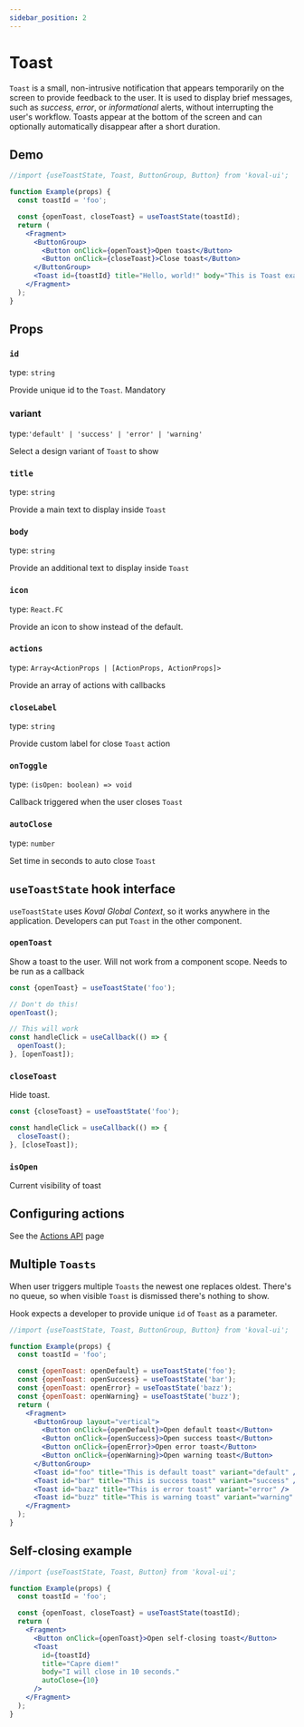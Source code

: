 ```yaml
---
sidebar_position: 2
---
```


# Toast

`Toast` is a small, non-intrusive notification that appears temporarily on the screen to provide feedback to the user. It is used to display brief messages, such as _success_, _error_, or _informational_ alerts, without interrupting the user's workflow. Toasts appear at the bottom of the screen and can optionally automatically disappear after a short duration.

## Demo

```jsx live
//import {useToastState, Toast, ButtonGroup, Button} from 'koval-ui';

function Example(props) {
  const toastId = 'foo';

  const {openToast, closeToast} = useToastState(toastId);
  return (
    <Fragment>
      <ButtonGroup>
        <Button onClick={openToast}>Open toast</Button>
        <Button onClick={closeToast}>Close toast</Button>
      </ButtonGroup>
      <Toast id={toastId} title="Hello, world!" body="This is Toast example." />
    </Fragment>
  );
}
```

## Props

### `id`

type: `string`

Provide unique id to the `Toast`. Mandatory

### variant

type:`'default' | 'success' | 'error' | 'warning'`

Select a design variant of `Toast` to show

### `title`

type: `string`

Provide a main text to display inside `Toast`

### `body`

type: `string`

Provide an additional text to display inside `Toast`

### `icon`

type: `React.FC`

Provide an icon to show instead of the default.

### `actions`

type: `Array<ActionProps | [ActionProps, ActionProps]>`

Provide an array of actions with callbacks

### `closeLabel`

type: `string`

Provide custom label for close `Toast` action

### `onToggle`

type: `(isOpen: boolean) => void`

Callback triggered when the user closes `Toast`

### `autoClose`

type: `number`

Set time in seconds to auto close `Toast`

## `useToastState` hook interface

`useToastState` uses _Koval Global Context_, so it works anywhere in the application. Developers can put `Toast` in the other component.

### `openToast`

Show a toast to the user. Will not work from a component scope. Needs to be run as a callback

```js
const {openToast} = useToastState('foo');

// Don't do this!
openToast();

// This will work
const handleClick = useCallback(() => {
  openToast();
}, [openToast]);
```

### `closeToast`

Hide toast.

```js
const {closeToast} = useToastState('foo');

const handleClick = useCallback(() => {
  closeToast();
}, [closeToast]);
```

### `isOpen`

Current visibility of toast

## Configuring actions

See the [Actions API](/docs/floating/actions) page

## Multiple `Toasts`

When user triggers multiple `Toasts` the newest one replaces oldest. There's no queue, so when visible `Toast` is dismissed there's nothing to show.

Hook expects a developer to provide unique `id` of `Toast` as a parameter.

```jsx live
//import {useToastState, Toast, ButtonGroup, Button} from 'koval-ui';

function Example(props) {
  const toastId = 'foo';

  const {openToast: openDefault} = useToastState('foo');
  const {openToast: openSuccess} = useToastState('bar');
  const {openToast: openError} = useToastState('bazz');
  const {openToast: openWarning} = useToastState('buzz');
  return (
    <Fragment>
      <ButtonGroup layout="vertical">
        <Button onClick={openDefault}>Open default toast</Button>
        <Button onClick={openSuccess}>Open success toast</Button>
        <Button onClick={openError}>Open error toast</Button>
        <Button onClick={openWarning}>Open warning toast</Button>
      </ButtonGroup>
      <Toast id="foo" title="This is default toast" variant="default" />
      <Toast id="bar" title="This is success toast" variant="success" />
      <Toast id="bazz" title="This is error toast" variant="error" />
      <Toast id="buzz" title="This is warning toast" variant="warning" />
    </Fragment>
  );
}
```

## Self-closing example

```jsx live
//import {useToastState, Toast, Button} from 'koval-ui';

function Example(props) {
  const toastId = 'foo';

  const {openToast, closeToast} = useToastState(toastId);
  return (
    <Fragment>
      <Button onClick={openToast}>Open self-closing toast</Button>
      <Toast
        id={toastId}
        title="Capre diem!"
        body="I will close in 10 seconds."
        autoClose={10}
      />
    </Fragment>
  );
}
```
